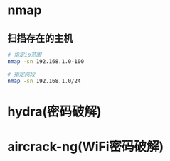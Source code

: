 # nmap
## 扫描存在的主机
```bash
# 指定ip范围
nmap -sn 192.168.1.0-100

# 指定网段
nmap -sn 192.168.1.0/24
```

# hydra(密码破解)

# aircrack-ng(WiFi密码破解)
